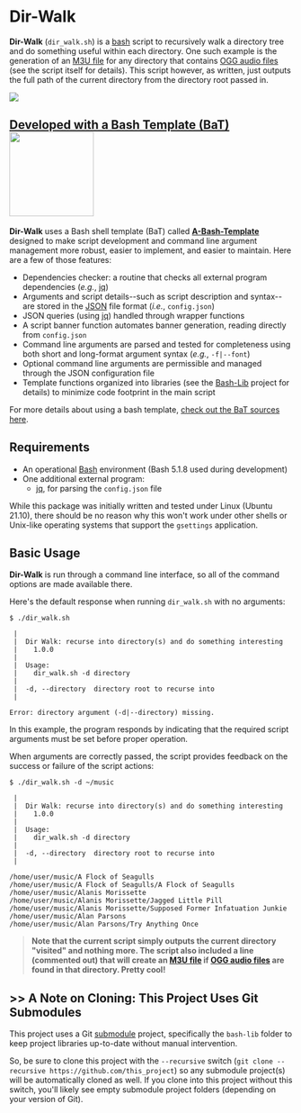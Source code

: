 # Dir-Walk
**Dir-Walk** (`dir_walk.sh`) is a [bash](https://en.wikipedia.org/wiki/Bash_%28Unix_shell%29) script to recursively walk a directory tree and do something useful within each directory. One such example is the generation of an [M3U file](https://en.wikipedia.org/wiki/M3U) for any directory that contains [OGG audio files](https://en.wikipedia.org/wiki/Ogg#Ogg_codecs) (see the script itself for details). This script however, as written, just outputs the full path of the current directory from the directory root passed in.

[<img src="https://user-images.githubusercontent.com/10182110/175392693-4124b8eb-f306-4177-abea-c219599728c3.png">](https://commons.wikimedia.org/wiki/File:Sierpinski_pyramid.png)

## [Developed with a Bash Template (BaT)](https://github.com/richbl/a-bash-template)[<img src="https://user-images.githubusercontent.com/10182110/145758715-b127adfc-710b-49d3-9ede-151adc83ae76.png" width="150" />](https://github.com/richbl/a-bash-template)

**Dir-Walk** uses a Bash shell template (BaT) called **[A-Bash-Template](https://github.com/richbl/a-bash-template)** designed to make script development and command line argument management more robust, easier to implement, and easier to maintain. Here are a few of those features:

- Dependencies checker: a routine that checks all external program dependencies (*e.g.*, [jq](https://stedolan.github.io/jq/))
- Arguments and script details--such as script description and syntax--are stored in the [JSON](http://www.json.org/) file format (*i.e.*, `config.json`)
- JSON queries (using [jq](https://stedolan.github.io/jq/)) handled through wrapper functions
- A script banner function automates banner generation, reading directly from `config.json`
- Command line arguments are parsed and tested for completeness using both short and long-format argument syntax (*e.g.*, `-f|--font`)
- Optional command line arguments are permissible and managed through the JSON configuration file
- Template functions organized into libraries (see the [Bash-Lib](https://github.com/richbl/bash-lib) project for details) to minimize code footprint in the main script

For more details about using a bash template, [check out the BaT sources here](https://github.com/richbl/a-bash-template).

## Requirements

- An operational [Bash](https://en.wikipedia.org/wiki/Bash_%28Unix_shell%29) environment (Bash 5.1.8 used during development)
- One additional external program:
  - [jq](https://stedolan.github.io/jq/), for parsing the `config.json` file

While this package was initially written and tested under Linux (Ubuntu 21.10), there should be no reason why this won't work under other shells or Unix-like operating systems that support the `gsettings` application.

## Basic Usage
**Dir-Walk** is run through a command line interface, so all of the command options are made available there.

Here's the default response when running `dir_walk.sh` with no arguments:

	$ ./dir_walk.sh

	 |
	 |  Dir Walk: recurse into directory(s) and do something interesting
	 |    1.0.0
	 |
	 |  Usage:
	 |    dir_walk.sh -d directory
	 |
	 |  -d, --directory  directory root to recurse into
	 |

	Error: directory argument (-d|--directory) missing.

In this example, the program responds by indicating that the required script arguments must be set before proper operation.

When arguments are correctly passed, the script provides feedback on the success or failure of the script actions:

	$ ./dir_walk.sh -d ~/music

	 |
	 |  Dir Walk: recurse into directory(s) and do something interesting
	 |    1.0.0
	 |
	 |  Usage:
	 |    dir_walk.sh -d directory
	 |
	 |  -d, --directory  directory root to recurse into
	 |

    /home/user/music/A Flock of Seagulls
    /home/user/music/A Flock of Seagulls/A Flock of Seagulls
    /home/user/music/Alanis Morissette
    /home/user/music/Alanis Morissette/Jagged Little Pill
    /home/user/music/Alanis Morissette/Supposed Former Infatuation Junkie
    /home/user/music/Alan Parsons
    /home/user/music/Alan Parsons/Try Anything Once

> **Note that the current script simply outputs the current directory "visited" and nothing more. The script also included a line (commented out) that will create an [M3U file](https://en.wikipedia.org/wiki/M3U) if [OGG audio files](https://en.wikipedia.org/wiki/Ogg#Ogg_codecs) are found in that directory. Pretty cool!**

## >> A Note on Cloning: This Project Uses Git Submodules

This project uses a Git [submodule](https://git-scm.com/book/en/v2/Git-Tools-Submodules) project, specifically the `bash-lib` folder to keep project libraries up-to-date without manual intervention.

So, be sure to clone this project with the `--recursive` switch (`git clone --recursive https://github.com/this_project`) so any submodule project(s) will be automatically cloned as well. If you clone into this project without this switch, you'll likely see empty submodule project folders (depending on your version of Git).
